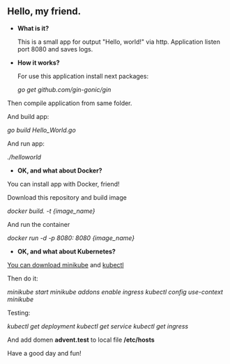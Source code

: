 ## Hello, my friend.

* **What is it?**

  This is a small app for output "Hello, world!" via http. Application listen port 8080 and saves logs.

* **How it works?**

  For use this application install next packages:

  *go get github.com/gin-gonic/gin*

Then compile application from same folder.

And build app: 

  *go build Hello_World.go*

And run app:

  *./helloworld*
  

* **OK, and what about Docker?**

You can install app with Docker, friend!

Download this repository and build image

   *docker build. -t {image_name}*

And run the container

   *docker run -d -p 8080: 8080 {image_name}*


* **OK, and what about Kubernetes?**

[You can download minikube](https://github.com/kubernetes/minikube) and [kubectl](https://kubernetes.io/docs/tasks/tools/)
  
Then do it:

   *minikube start
   minikube addons enable ingress
   kubectl config use-context minikube*

Testing:
   
   *kubectl get deployment
   kubectl get service
   kubectl get ingress*

And add domen **advent.test** to local file **/etc/hosts**

Have a good day and fun!
